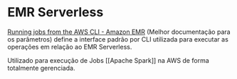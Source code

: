 # EMR Serverless

[Running jobs from the AWS CLI - Amazon EMR](https://docs.aws.amazon.com/emr/latest/EMR-Serverless-UserGuide/jobs-cli.html) (Melhor documentação para os parâmetros) define a interface padrão por CLI utilizada para executar as operações em relação ao EMR Serverless.

Utilizado para execução de Jobs [[Apache Spark]] na AWS de forma totalmente gerenciada.